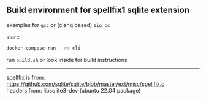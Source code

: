## Build environment for spellfix1 sqlite extension
examples for `gcc` or (clang based) `zig cc`

start:
```sh
docker-compose run --rm cli
```

run `build.sh` or look inside for build instructions

---

spellfix is from: https://github.com/sqlite/sqlite/blob/master/ext/misc/spellfix.c  
headers from: libsqlite3-dev (ubuntu 22.04 package)

